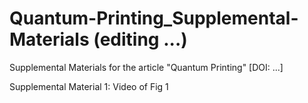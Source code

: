 # Quantum-Printing_Supplemental-Materials (editing ...)
Supplemental Materials for the article "Quantum Printing" [DOI: ...]

Supplemental Material 1: Video of Fig 1
